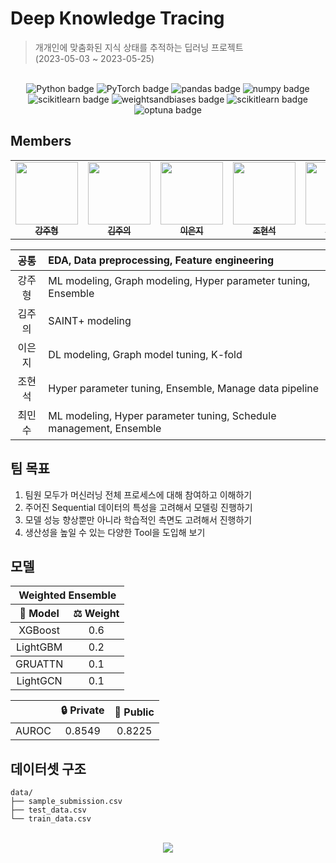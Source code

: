 # Deep Knowledge Tracing
> 개개인에 맞춤화된 지식 상태를 추적하는 딥러닝 프로젝트  
> (2023-05-03 ~ 2023-05-25)

<br>
<div align="center">
<img src="https://img.shields.io/badge/Python-3776AB?logo=Python&logoColor=white" alt="Python badge">
  <img src="https://img.shields.io/badge/PyTorch-EE4C2C?logo=PyTorch&logoColor=white" alt="PyTorch badge">
  <img src="https://img.shields.io/badge/pandas-150458?logo=pandas&logoColor=white" alt="pandas badge">
  <img src="https://img.shields.io/badge/numpy-013243?logo=numpy&logoColor=white" alt="numpy badge">
   <img src="https://img.shields.io/badge/scikit learn-F7931E?logo=scikitlearn&logoColor=white" alt="scikitlearn badge">
  <img src="https://img.shields.io/badge/wandb-FFBE00?logo=weightsandbiases&logoColor=white" alt="weightsandbiases badge">
 <img src="https://img.shields.io/badge/-Sweep-orange" alt="scikitlearn badge">
  <img src="https://img.shields.io/badge/-Optuna-blue" alt="optuna badge">
</div>


## Members

<div align="center">
<table>
  <tr>
     <td align="center">
        <a href="https://github.com/gangjoohyeong">
          <img src="https://avatars.githubusercontent.com/u/93419379?v=4" width="100px" alt=""/><br />
          <sub><b>강주형</b></sub>
        </a><br/>
    </td>
    <td align="center">
        <a href="https://github.com/watchstep">
          <img src="https://avatars.githubusercontent.com/u/88659167?v=4" width="100px" alt=""/><br />
          <sub><b>김주의</b></sub>
        </a><br/>
    </td>
    <td align="center">
        <a href="https://github.com/eunjios">
          <img src="https://avatars.githubusercontent.com/u/77034159?v=4" width="100px" alt=""/><br />
          <sub><b>이은지</b></sub>
        </a><br/>
    </td>
    <td align="center">
        <a href="https://github.com/hoyajigi">
          <img src="https://avatars.githubusercontent.com/u/1335881?v=4" width="100px" alt=""/><br />
          <sub><b>조현석</b></sub>
        </a><br/>
    </td>
    <td align="center">
        <a href="https://github.com/MSGitt">
          <img src="https://avatars.githubusercontent.com/u/121923924?v=4" width="100px" alt=""/><br />
          <sub><b>최민수</b></sub><br/>
        </a>
    </td>
  </tr>
</table>

| 공통 | EDA, Data preprocessing, Feature engineering |
| :---: | :--- |
| 강주형 | ML modeling, Graph modeling, Hyper parameter tuning, Ensemble |
| 김주의 | SAINT+ modeling |
| 이은지 | DL modeling, Graph model tuning, K-fold |
| 조현석 | Hyper parameter tuning, Ensemble, Manage data pipeline |
| 최민수 | ML modeling, Hyper parameter tuning, Schedule management, Ensemble |
</div>

## 팀 목표
1. 팀원 모두가 머신러닝 전체 프로세스에 대해 참여하고 이해하기  
2. 주어진 Sequential 데이터의 특성을 고려해서 모델링 진행하기  
3. 모델 성능 향상뿐만 아니라 학습적인 측면도 고려해서 진행하기  
4. 생산성을 높일 수 있는 다양한 Tool을 도입해 보기  

## 모델
<table>
  <thead>
    <tr>
      <th colspan="2" style="text-align:center">Weighted Ensemble</th>
    </tr>
    <tr>
      <th style="text-align:center">🦾 Model</th>
      <th style="text-align:center">⚖️ Weight</th>
    </tr>
  </thead>
  <tbody>
    <tr>
      <td style="text-align:center">XGBoost</td>
      <td style="text-align:center">0.6</td>
    </tr>
  </tbody>
  <tbody>
    <tr>
      <td style="text-align:center">LightGBM</td>
      <td style="text-align:center">0.2</td>
    </tr>
  </tbody>
  <tbody>
    <tr>
      <td style="text-align:center">GRUATTN</td>
      <td style="text-align:center">0.1</td>
    </tr>
  </tbody>
  <tbody>
    <tr>
      <td style="text-align:center">LightGCN</td>
      <td style="text-align:center">0.1</td>
    </tr>
  </tbody>
</table>


||🔒 Private|🔑 Public|
|:---:|:---:|:---:|
|AUROC|0.8549|0.8225|


## 데이터셋 구조

```
data/
├── sample_submission.csv
├── test_data.csv
└── train_data.csv
```



<br>
<div align="center"><a href="https://github.com/boostcampaitech5/level2_dkt-recsys-11"><img src="https://hits.seeyoufarm.com/api/count/incr/badge.svg?url=https://github.com/boostcampaitech5/level2_dkt-recsys-11&count_bg=%23FF7474&title_bg=%23212020&icon=&icon_color=%23E7E7E7&title=hits&edge_flat=false"/></a></div>
